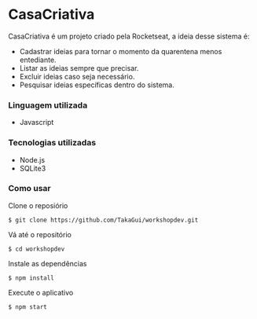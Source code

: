 # CasaCriativa

CasaCriativa é um projeto criado pela Rocketseat, a ideia desse sistema é:

  - Cadastrar ideias para tornar o momento da quarentena menos entediante.
  - Listar as ideias sempre que precisar.
  - Excluir ideias caso seja necessário.
  - Pesquisar ideias específicas dentro do sistema.

### Linguagem utilizada

  - Javascript

### Tecnologias utilizadas

  - Node.js
  - SQLite3

### Como usar

Clone o reposiório
```shell
$ git clone https://github.com/TakaGui/workshopdev.git
```
Vá até o repositório
```shell
$ cd workshopdev
```
Instale as dependências
```shell
$ npm install
```
Execute o aplicativo
```shell
$ npm start
```
